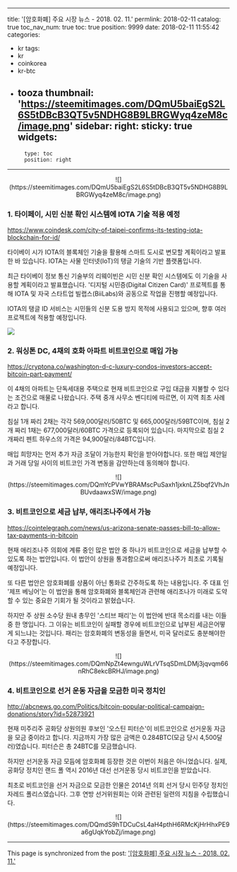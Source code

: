 
---
title: '[암호화폐] 주요 시장 뉴스 - 2018. 02. 11.'
permlink: 2018-02-11
catalog: true
toc_nav_num: true
toc: true
position: 9999
date: 2018-02-11 11:55:42
categories:
- kr
tags:
- kr
- coinkorea
- kr-btc
- tooza
thumbnail: 'https://steemitimages.com/DQmU5baiEgS2L6S5tDBcB3QT5v5NDHG8B9LBRGWyq4zeM8c/image.png'
sidebar:
    right:
        sticky: true
widgets:
    -
        type: toc
        position: right
---


<center>
![](https://steemitimages.com/DQmU5baiEgS2L6S5tDBcB3QT5v5NDHG8B9LBRGWyq4zeM8c/image.png)
</center>

### 1. 타이페이, 시민 신분 확인 시스템에 IOTA 기술 적용 예정
https://www.coindesk.com/city-of-taipei-confirms-its-testing-iota-blockchain-for-id/

타이베이 시가 IOTA의 블록체인 기술을 활용해 스마트 도시로 변모할 계획이라고 발표한 바 있습니다.  IOTA는 사물 인터넷(IoT)의 탱글 기술의 기반 플랫폼입니다. 

최근 타이베이 정보 통신 기술부의 리웨이빈은  시민 신분 확인 시스템에도 이 기술을 사용할 계획이라고 발표했습니다.  '디지털 시민증(Digital Citizen Card)' 프로젝트를 통해 IOTA 및 자국 스타트업 빌랩스(BiiLabs)와 공동으로 작업을 진행할 예정입니다.

IOTA의 탱글 ID 서비스는 시민들의 신분 도용 방지 목적에 사용되고 있으며, 향후 여러 프로젝트에 적용할 예정입니다. 

![](https://steemitimages.com/DQmfM5Pvhmfz1ugBvz6ENAP4wB6N6asbp499LxS3UypEFmx/image.png)

### 2. 워싱톤 DC, 4채의 호화 아파트 비트코인으로 매입 가능
https://cryptona.co/washington-d-c-luxury-condos-investors-accept-bitcoin-part-payment/

이 4채의 아파트는 단독세대용 주택으로 현재 비트코인으로 구입 대금을 지불할 수 있다는 조건으로 매물로 나왔습니다.  주택 중개 사무소 벤디티에 따르면, 이 지역 최초 사례라고 합니다.

침실 1개 짜리 2채는 각각 569,000달러/50BTC 및 665,000달러/59BTC이며, 침실 2개 짜리 1채는 677,000달러/60BTC 가격으로 등록되어 있습니다. 마지막으로 침실 2개짜리 펜트 하우스의 가격은 94,900달러/84BTC입니다. 

매입 희망자는 먼저 추가 자금 조달이 가능한지 확인을 받아야합니다.  또한 매입 제안일과 거래 당일 사이의 비트코인 가격 변동을 감안하는데 동의해야 합니다. 

<center>
![](https://steemitimages.com/DQmYcPVwYBRAMscPuSaxh1jxknLZ5bqf2VhJnBUvdaawxSW/image.png)
</center>

### 3. 비트코인으로 세금 납부, 애리조나주에서 가능
https://cointelegraph.com/news/us-arizona-senate-passes-bill-to-allow-tax-payments-in-bitcoin

현재 애리조나주 의회에 계류 중인 많은 법안 중 하나가 비트코인으로 세금을 납부할 수 있도록 하는 법안입니다.  이 법안이 상원을 통과함으로써 애리조나주가 최초로 기록될 예정입니다. 

또 다른 법안은 암호화폐를 상품이 아닌 통화로 간주하도록 하는 내용입니다.  주 대표 인 '제프 베닝어'는 이 법안을 통해 암호화폐와 블록체인과 관련해 애리조나가 미래로 도약할 수 있는 중요한 기회가 될 것이라고 밝혔습니다. 

하지만 주 상원 소수당 원내 총무인 '스티브 패리'는 이 법안에 반대 목소리를 내는 이들 중 한 명입니다.  그 이유는 비트코인이 실패할 경우에 비트코인으로 납부된 세금은어떻게 되느냐는 것입니다.  패리는 암호화폐의 변동성을 들면서, 미국 달러로도 충분해야한다고 주장합니다.

<center>
![](https://steemitimages.com/DQmNpZt4ewnguWLrVTsqSDmLDMj3jqvqm66nRhC8ekcBRHJ/image.png)
</center>

### 4. 비트코인으로 선거 운동 자금을 모금한 미국 정치인
http://abcnews.go.com/Politics/bitcoin-popular-political-campaign-donations/story?id=52873921

현재 미주리주 공화당 상원의원 후보인 '오스틴 피터슨'이 비트코인으로 선거운동 자금을 모금 중이라고 합니다.  지금까지 가장 많은 금액은 0.284BTC(모금 당시 4,500달러)였습니다. 피터슨은 총 24BTC를 모금했습니다.  

하지만 선거운동 자금 모듬에 암호화폐 등장한 것은 이번이 처음은 아니었습니다. 실제, 공화당 정치인 랜드 폴 역시 2016년 대선 선거운동 당시 비트코인을 받았습니다. 

최초로 비트코인을 선거 자금으로 모금한 인물은 2014년 의회 선거 당시 민주당 정치인  자레드 폴리스였습니다.  그후 연방 선거위원회는 이와 관련된 일련의 지침을 수립했습니다.

<center>
![](https://steemitimages.com/DQmdS9hTDCuCsL4aH4pthH6RMcKjHrHhxPE9a6gUqkYobZj/image.png)
</center>

- - -

This page is synchronized from the post: ['[암호화폐] 주요 시장 뉴스 - 2018. 02. 11.'](https://steemit.com/@pius.pius/2018-02-11)

